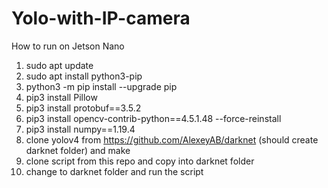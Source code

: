 # Yolo-with-IP-camera

How to run on Jetson Nano

1. sudo apt update
2. sudo apt install python3-pip
3. python3 -m pip install --upgrade pip
4. pip3 install Pillow
5. pip3 install protobuf==3.5.2
6. pip3 install opencv-contrib-python==4.5.1.48 --force-reinstall
7. pip3 install numpy==1.19.4
8. clone yolov4 from https://github.com/AlexeyAB/darknet (should create darknet folder) and make
9. clone script from this repo and copy into darknet folder
10. change to darknet folder and run the script
